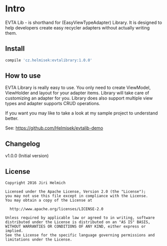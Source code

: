 # Intro
EVTA Lib - is shorthand for (EasyViewTypeAdapter) Library. It is designed to help developers create easy recycler adapters without actually writing them.

## Install

```groovy
compile 'cz.helmisek:evtalibrary:1.0.0' 
```

## How to use
EVTA Library is really easy to use. You only need to create ViewModel, ViewHolder and layout for your adapter items.
Library will take care of customizing an adapter for you.
Library does also support multiple view types and adapter supports CRUD operations.

If you want you may like to take a look at my sample project to understand better.

See: https://github.com/Helmisek/evtalib-demo

## Changelog

v1.0.0 (Initial version)

## License
```
Copyright 2016 Jiri Helmich

Licensed under the Apache License, Version 2.0 (the "License");
you may not use this file except in compliance with the License.
You may obtain a copy of the License at

  http://www.apache.org/licenses/LICENSE-2.0

Unless required by applicable law or agreed to in writing, software
distributed under the License is distributed on an "AS IS" BASIS,
WITHOUT WARRANTIES OR CONDITIONS OF ANY KIND, either express or implied.
See the License for the specific language governing permissions and
limitations under the License.
```
